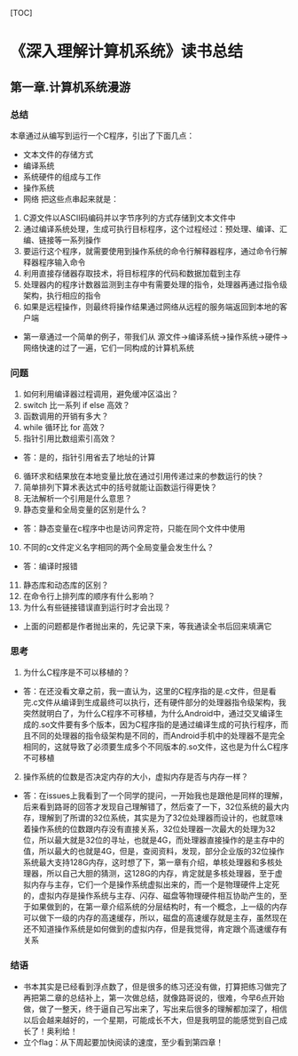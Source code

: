 [TOC]
# 《深入理解计算机系统》读书总结
## 第一章.计算机系统漫游
### 总结
本章通过从编写到运行一个C程序，引出了下面几点：
- 文本文件的存储方式
- 编译系统
- 系统硬件的组成与工作
- 操作系统
- 网络
把这些点串起来就是：
1. C源文件以ASCII码编码并以字节序列的方式存储到文本文件中
2. 通过编译系统处理，生成可执行目标程序，这个过程经过：预处理、编译、汇编、链接等一系列操作
3. 要运行这个程序，就需要使用到操作系统的命令行解释器程序，通过命令行解释器程序输入命令
4. 利用直接存储器存取技术，将目标程序的代码和数据加载到主存
5. 处理器内的程序计数器监测到主存中有需要处理的指令，处理器再通过指令级架构，执行相应的指令
6. 如果是远程操作，则最终将操作结果通过网络从远程的服务端返回到本地的客户端
- 第一章通过一个简单的例子，带我们从
源文件->编译系统->操作系统->硬件->网络快速的过了一遍，它们一同构成的计算机系统

### 问题
1. 如何利用编译器过程调用，避免缓冲区溢出？
2. switch 比一系列 if else 高效？
3. 函数调用的开销有多大？
4. while 循环比 for 高效？
5. 指针引用比数组索引高效？
- 答：是的，指针引用省去了地址的计算
6. 循环求和结果放在本地变量比放在通过引用传递过来的参数运行的快？
7. 简单排列下算术表达式中的括号就能让函数运行得更快？
8. 无法解析一个引用是什么意思？
9. 静态变量和全局变量的区别是什么？
- 答：静态变量在c程序中也是访问界定符，只能在同个文件中使用
10. 不同的c文件定义名字相同的两个全局变量会发生什么？
- 答：编译时报错
11. 静态库和动态库的区别？
12. 在命令行上排列库的顺序有什么影响？
13. 为什么有些链接错误直到运行时才会出现？
- 上面的问题都是作者抛出来的，先记录下来，等我通读全书后回来填满它

### 思考
1. 为什么C程序是不可以移植的？
- 答：在还没看文章之前，我一直认为，这里的C程序指的是.c文件，但是看完.c文件从编译到生成最终可以执行，还有硬件部分的处理器指令级架构，我突然就明白了，为什么C程序不可移植，为什么Android中，通过交叉编译生成的.so文件要有多个版本，因为C程序指的是通过编译生成的可执行程序，而且不同的处理器的指令级架构是不同的，而Android手机中的处理器不是完全相同的，这就导致了必须要生成多个不同版本的.so文件，这也是为什么C程序不可移植
2. 操作系统的位数是否决定内存的大小，虚拟内存是否与内存一样？
- 答：在issues上我看到了一个同学的提问，一开始我也是跟他是同样的理解，后来看到路哥的回答才发现自己理解错了，然后查了一下，32位系统的最大内存，理解到了所谓的32位系统，其实是为了32位处理器而设计的，也就意味着操作系统的位数跟内存没有直接关系，32位处理器一次最大的处理为32位，所以最大就是32位的寻址，也就是4G，而处理器直接操作的是主存中的值，所以最大的也就是4G，但是，查阅资料，发现，部分企业版的32位操作系统最大支持128G内存，这时想了下，第一章有介绍，单核处理器和多核处理器，所以自己大胆的猜测，这128G的内存，肯定就是多核处理器，至于虚拟内存与主存，它们一个是操作系统虚拟出来的，而一个是物理硬件上定死的，虚拟内存是操作系统与主存、闪存、磁盘等物理硬件相互协助产生的，至于如果做到的，在第一章介绍系统的分层结构时，有一个概念，上一级的内存可以做下一级的内存的高速缓存，所以，磁盘的高速缓存就是主存，虽然现在还不知道操作系统是如何做到的虚拟内存，但是我觉得，肯定跟个高速缓存有关系

### 结语
- 书本其实是已经看到浮点数了，但是很多的练习还没有做，打算把练习做完了再把第二章的总结补上，第一次做总结，就像路哥说的，很难，今早6点开始做，做了一整天，终于逼自己写出来了，写出来后很多的理解都加深了，相信以后会越来越好的，一个星期，可能成长不大，但是我明显的能感觉到自己成长了！奥利给！
- 立个flag：从下周起要加快阅读的速度，至少看到第四章！
